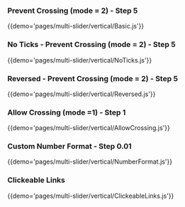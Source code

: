 ### Prevent Crossing (mode = 2) - Step 5 
{{demo='pages/multi-slider/vertical/Basic.js'}}

### No Ticks - Prevent Crossing (mode = 2) - Step 5
{{demo='pages/multi-slider/vertical/NoTicks.js'}}

### Reversed - Prevent Crossing (mode = 2) - Step 5 
{{demo='pages/multi-slider/vertical/Reversed.js'}}

### Allow Crossing (mode =1) - Step 1
{{demo='pages/multi-slider/vertical/AllowCrossing.js'}}

### Custom Number Format - Step 0.01
{{demo='pages/multi-slider/vertical/NumberFormat.js'}}

### Clickeable Links
{{demo='pages/multi-slider/vertical/ClickeableLinks.js'}}
